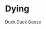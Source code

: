 # Dying

<a href="file:///C:/Users/Lilyp/OneDrive/Documents/GitHub/Dying/yay%20html/index.html"> Duck Duck Goose </a>